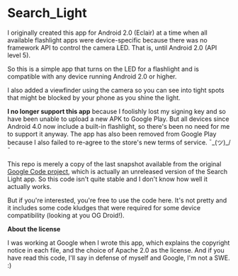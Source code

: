 # Search_Light


I originally created this app for Android 2.0 (Eclair) at a time when all available flashlight apps were device-specific because there was no framework API to control the camera LED. That is, until Android 2.0 (API level 5).

So this is a simple app that turns on the LED for a flashlight and is compatible with any device running Android 2.0 or higher.

I also added a viewfinder using the camera so you can see into tight spots that might be blocked by your phone as you shine the light.

**I no longer support this app** because I foolishly lost my signing key and so have been unable to upload a new APK to Google Play. But all devices since Android 4.0 now include a built-in flashlight, so there's been no need for me to support it anyway. The app has also been removed from Google Play because I also failed to re-agree to the store's new terms of service. ¯\_(ツ)_/¯

This repo is merely a copy of the last snapshot available from the original [Google Code project](https://code.google.com/archive/p/search-light/source/default/commits), which is actually an unreleased version of the Search Light app. So this code isn't quite stable and I don't know how well it actually works.

But if you're interested, you're free to use the code here. It's not pretty and it includes some code kludges that were required for some device compatibility (looking at you OG Droid!).


**About the license**

I was working at Google when I wrote this app, which explains the copyright notice in each file, and the choice of Apache 2.0 as the license. And if you have read this code, I'll say in defense of myself and Google, I'm not a SWE. :)